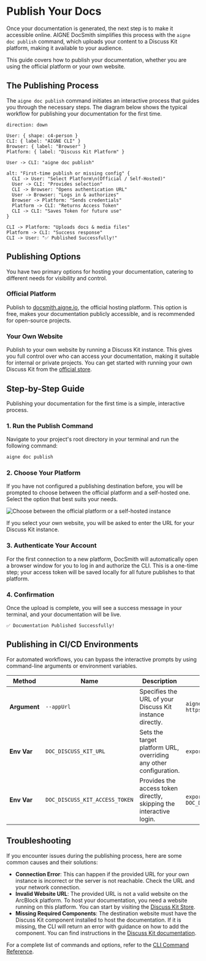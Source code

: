 # Publish Your Docs

Once your documentation is generated, the next step is to make it accessible online. AIGNE DocSmith simplifies this process with the `aigne doc publish` command, which uploads your content to a Discuss Kit platform, making it available to your audience.

This guide covers how to publish your documentation, whether you are using the official platform or your own website.

## The Publishing Process

The `aigne doc publish` command initiates an interactive process that guides you through the necessary steps. The diagram below shows the typical workflow for publishing your documentation for the first time.

```d2
direction: down

User: { shape: c4-person }
CLI: { label: "AIGNE CLI" }
Browser: { label: "Browser" }
Platform: { label: "Discuss Kit Platform" }

User -> CLI: "aigne doc publish"

alt: "First-time publish or missing config" {
  CLI -> User: "Select Platform\n(Official / Self-Hosted)"
  User -> CLI: "Provides selection"
  CLI -> Browser: "Opens authentication URL"
  User -> Browser: "Logs in & authorizes"
  Browser -> Platform: "Sends credentials"
  Platform -> CLI: "Returns Access Token"
  CLI -> CLI: "Saves Token for future use"
}

CLI -> Platform: "Uploads docs & media files"
Platform -> CLI: "Success response"
CLI -> User: "✅ Published Successfully!"
```

## Publishing Options

You have two primary options for hosting your documentation, catering to different needs for visibility and control.

### Official Platform

Publish to [docsmith.aigne.io](https://docsmith.aigne.io), the official hosting platform. This option is free, makes your documentation publicly accessible, and is recommended for open-source projects.

### Your Own Website

Publish to your own website by running a Discuss Kit instance. This gives you full control over who can access your documentation, making it suitable for internal or private projects. You can get started with running your own Discuss Kit from the [official store](https://www.arcblock.io/store/z8iZhf67n368m2k5a9fXvCL778jAnf3e5n2b).

## Step-by-Step Guide

Publishing your documentation for the first time is a simple, interactive process.

### 1. Run the Publish Command

Navigate to your project's root directory in your terminal and run the following command:

```bash
aigne doc publish
```

### 2. Choose Your Platform

If you have not configured a publishing destination before, you will be prompted to choose between the official platform and a self-hosted one. Select the option that best suits your needs.

![Choose between the official platform or a self-hosted instance](https://docsmith.aigne.io/image-bin/uploads/9fd929060b5abe13d03cf5eb7aea85aa.png)

If you select your own website, you will be asked to enter the URL for your Discuss Kit instance.

### 3. Authenticate Your Account

For the first connection to a new platform, DocSmith will automatically open a browser window for you to log in and authorize the CLI. This is a one-time step; your access token will be saved locally for all future publishes to that platform.

### 4. Confirmation

Once the upload is complete, you will see a success message in your terminal, and your documentation will be live.

```
✅ Documentation Published Successfully!
```

## Publishing in CI/CD Environments

For automated workflows, you can bypass the interactive prompts by using command-line arguments or environment variables.

| Method     | Name                           | Description                                                                              | Example                                                     |
| ---------- | ------------------------------ | ---------------------------------------------------------------------------------------- | ----------------------------------------------------------- |
| **Argument** | `--appUrl`                     | Specifies the URL of your Discuss Kit instance directly.                                 | `aigne doc publish --appUrl https://docs.mycompany.com`       |
| **Env Var**  | `DOC_DISCUSS_KIT_URL`          | Sets the target platform URL, overriding any other configuration.                        | `export DOC_DISCUSS_KIT_URL=...`                              |
| **Env Var**  | `DOC_DISCUSS_KIT_ACCESS_TOKEN` | Provides the access token directly, skipping the interactive login.                      | `export DOC_DISCUSS_KIT_ACCESS_TOKEN=...`                     |

## Troubleshooting

If you encounter issues during the publishing process, here are some common causes and their solutions:

-   **Connection Error**: This can happen if the provided URL for your own instance is incorrect or the server is not reachable. Check the URL and your network connection.
-   **Invalid Website URL**: The provided URL is not a valid website on the ArcBlock platform. To host your documentation, you need a website running on this platform. You can start by visiting the [Discuss Kit Store](https://www.arcblock.io/store/z8iZhf67n368m2k5a9fXvCL778jAnf3e5n2b).
-   **Missing Required Components**: The destination website must have the Discuss Kit component installed to host the documentation. If it is missing, the CLI will return an error with guidance on how to add the component. You can find instructions in the [Discuss Kit documentation](https://www.arcblock.io/docs/web3-kit/en/discuss-kit).

For a complete list of commands and options, refer to the [CLI Command Reference](./cli-reference.md).
